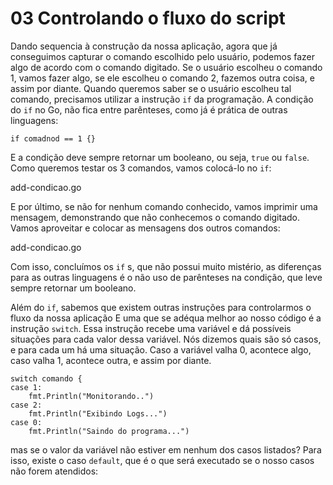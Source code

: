 # 03 Controlando o fluxo do script

Dando sequencia à construção da nossa aplicação, agora que já conseguimos capturar o comando escolhido pelo usuário, podemos fazer algo de acordo com o comando digitado. 
Se o usuário escolheu o comando 1, vamos fazer algo, se ele escolheu o comando 2, fazemos outra coisa, e assim por diante. Quando queremos saber se o usuário escolheu tal comando, precisamos utilizar a instrução `if` da programação. 
A condição do `if` no Go, não fica entre parênteses, como já é prática de outras linguagens: 

    if comadnod == 1 {}
E a condição deve sempre retornar um booleano, ou seja, `true` ou `false`. 
Como queremos testar os 3 comandos, vamos colocá-lo no `if`:

add-condicao.go

E por último, se não for nenhum comando conhecido, vamos imprimir uma mensagem, demonstrando que não conhecemos o comando digitado. Vamos aproveitar e colocar as mensagens dos outros comandos: 

add-condicao.go

Com isso, concluímos os `if` s, que não possui muito mistério, as diferenças para as outras linguagens é o não uso de parênteses na condição, que leve sempre retornar um booleano.

Além do `if`, sabemos que existem outras instruções para controlarmos o fluxo da nossa aplicação E uma que se adéqua melhor ao nosso código é a instrução `switch`. 
Essa instrução recebe uma variável e dá possíveis situações para cada valor dessa variável. Nós dizemos quais são só casos, e para cada um há uma situação. 
Caso a variável valha 0, acontece algo, caso valha 1, acontece outra, e assim por diante.

    switch comando {
    case 1: 
	    fmt.Println("Monitorando..")
	case 2:
		fmt.Println("Exibindo Logs...")
	case 0:
		fmt.Println("Saindo do programa...")


mas se o valor da variável não estiver em nenhum dos casos listados? Para isso, existe o caso `default`, que é o que será executado se o nosso casos não forem atendidos: